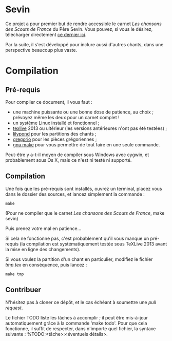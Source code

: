 Sevin
=====

Ce projet a pour premier but de rendre accessible le carnet
*Les chansons des Scouts de France* du Père Sevin.
Vous pouvez, si vous le désirez, télécharger directement [ce dernier ici](https://raw.githubusercontent.com/jperon/sevin/master/Sevin.pdf).

Par la suite, il s'est développé pour inclure aussi d'autres chants, dans une perspective beaucoup plus vaste.


Compilation
===========

Pré-requis
----------

Pour compiler ce document, il vous faut :

- une machine puissante ou une bonne dose de patience, au choix ; prévoyez même les deux pour un carnet complet !
- un système Linux installé et fonctionnel ;
- [texlive](http://www.tug.org/texlive) 2013 ou ultérieur (les versions antérieures n'ont pas été testées) ;
- [lilypond](http://www.lilypond.org) pour les partitions des chants ;
- [gregorio](http://home.gna.org/gregorio) pour les pièces grégoriennes ;
- [gnu make](http://www.gnu.org/software/make) pour vous permettre de tout faire en une seule commande.

Peut-être y a-t-il moyen de compiler sous Windows avec cygwin, et probablement sous Os X, mais ce n'est ni testé ni supporté.

Compilation
-----------

Une fois que les pré-requis sont installés, ouvrez un terminal, placez vous dans le dossier des sources, et lancez simplement la commande :

    make

(Pour ne compiler que le carnet *Les chansons des Scouts de France*, make sevin)

Puis prenez votre mal en patience…

Si cela ne fonctionne pas, c'est probablement qu'il vous manque un pré-requis (la compilation est systématiquement testée sous TeXLive 2013 avant la mise en ligne des changements).

Si vous voulez la partition d'un chant en particulier, modifiez le fichier *tmp.tex* en conséquence, puis lancez :

    make tmp

Contribuer
----------

N'hésitez pas à cloner ce dépôt, et le cas échéant à soumettre une *pull request*.

Le fichier TODO liste les tâches à accomplir ; il peut être mis-à-jour automatiquement grâce à la commande 'make todo'.
Pour que cela fonctionne, il suffit de respecter, dans n'importe quel fichier, la syntaxe suivante :
%TODO:<tâche>:<éventuels détails>.
